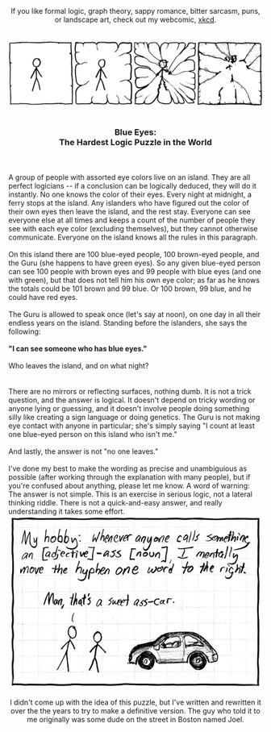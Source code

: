 <!-- SPDX-License-Identifier: NOASSERTION -->
<div align="center">If you like formal logic, graph theory, sappy romance, bitter sarcasm, puns, or landscape art, check out my webcomic, <a href="https://www.xkcd.com/">xkcd</a>.</div><br>
<br>
<div align="center"><a href="https://www.xkcd.com/"><img border="0" src="./frame.jpg"></a></div>
<br>
<h3 align="center">Blue Eyes:
<br>The Hardest Logic Puzzle in the World</h3>
<br><br>
A group of people with assorted eye colors live on an island. They are all perfect logicians -- if a conclusion can be logically deduced, they will do it instantly. No one knows the color of their eyes. Every night at midnight, a ferry stops at the island. Any islanders who have figured out the color of their own eyes then leave the island, and the rest stay.  Everyone can see everyone else at all times and keeps a count of the number of people they see with each eye color (excluding themselves), but they cannot otherwise communicate. Everyone on the island knows all the rules in this paragraph.
<br><br>
On this island there are 100 blue-eyed people, 100 brown-eyed people, and the Guru (she happens to have green eyes).  So any given blue-eyed person can see 100 people with brown eyes and 99 people with blue eyes (and one with green), but that does not tell him his own eye color; as far as he knows the totals could be 101 brown and 99 blue. Or 100 brown, 99 blue, and he could have red eyes.
<br><br>
The Guru is allowed to speak once (let's say at noon), on one day in all their endless years on the island.  Standing before the islanders, she says the following:
<br><br>
<b>"I can see someone who has blue eyes."</b>
<br><br>
Who leaves the island, and on what night?
<br><br><br>
There are no mirrors or reflecting surfaces, nothing dumb.  It is not a trick question, and the answer is logical. It doesn't depend on tricky wording or anyone lying or guessing, and it doesn't involve people doing something silly like creating a sign language or doing genetics. The Guru is not making eye contact with anyone in particular; she's simply saying "I count at least one blue-eyed person on this island who isn't me."
<br><br>
And lastly, the answer is not "no one leaves."
<br><br>
I've done my best to make the wording as precise and unambiguious as possible (after working through the explanation with many people), but if you're confused about anything, please let me know. A word of warning:  The answer is not simple. This is an exercise in serious logic, not a lateral thinking riddle. There is not a quick-and-easy answer, and really understanding it takes some effort.
<br>
<div align="center"><a href="https://www.xkcd.com/"><img border="0" src="./hyphen.jpg"></a></div>
<br>
<div align="center">I didn't come up with the idea of this puzzle, but I've written and rewritten it over the the years to try to make a definitive version. The guy who told it to me originally was some dude on the street in Boston named Joel.</div>

